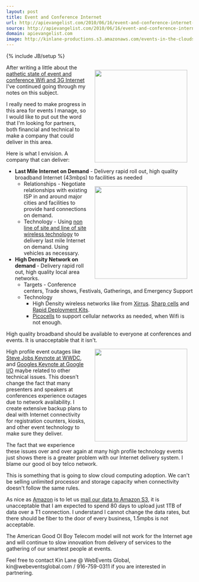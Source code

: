 ```yaml
---
layout: post
title: Event and Conference Internet
url: http://apievangelist.com/2010/06/16/event-and-conference-internet-connectivity/
source: http://apievangelist.com/2010/06/16/event-and-conference-internet-connectivity/
domain: apievangelist.com
image: http://kinlane-productions.s3.amazonaws.com/events-in-the-clouds/steve-jobs-keynote.jpg
---
```

{% include JB/setup %}<p><img style="padding: 15px;" title="WWDC Keynote" src="http://kinlane-productions.s3.amazonaws.com/events-in-the-clouds/steve-jobs-keynote.jpg" alt="" width="250" align="right" />After writing a little about the <a href="http://www.kinlane.com/2010/06/event-broadband-internet/">pathetic state of event and conference Wifi and 3G Internet</a> I've continued going through my notes on this subject.<p></p>
I really need to make progress in this area for events I manage, so I would like to put out the word that I'm looking for partners, both financial and technical to make a company that could deliver in this area.<p></p>
Here is what I envision. A company that can deliver:
<ul class="mainlist">
	<li><strong>Last Mile Internet on Demand</strong> - Delivery rapid roll out, high quality broadband Internet (43mbps) to facilities as needed<img style="padding: 15px;" title="Last Mile Wireless Internet" src="http://kinlane-productions.s3.amazonaws.com/events-in-the-clouds/last-mile-internet.jpg" alt="" width="250" align="right" />
<ul class="mainlist">
	<li>Relationships - Negotiate relationships with existing ISP in and around major cities and facilities to provide hard connections on demand.</li>
	<li>Technology - Using <a href="http://www.motorola.com/Business/US-EN/Business+Product+and+Services/Wireless+Broadband+Networks/Point-to-Point+Bridges/PTP+400+Series_US-EN">non line of site and line of site wireless technology</a> to delivery last mile Internet on demand. Using vehicles as necessary.</li>
</ul>
</li>
	<li><strong>High Density Network on demand </strong>- Delivery rapid roll out, high quality local area networks.
<ul class="mainlist">
	<li>Targets - Conference centers, Trade shows, Festivals, Gatherings, and Emergency Support</li>
	<li>Technology
<ul class="mainlist">
	<li>High Density wireless networks like from <a href="http://www.xirrus.com">Xirrus</a>. <a href="http://www.xirrus.com/pdfs/XK-RDW_QuickStart.pdf">Sharp cells</a> and <a href="http://www.xirrus.com/pdfs/XK-RDW_QuickStart.pdf">Rapid Deployment Kits</a>.</li>
	<li><a href="http://en.wikipedia.org/wiki/Picocell">Picocells</a> to support cellular networks as needed, when Wifi is not enough.</li>
</ul>
</li>
</ul>
</li>
</ul>
High quality broadband should be available to everyone at conferences and events. It is unacceptable that it isn't.<img style="padding: 15px;" title="Wifi Rapid Deployment Kit" src="http://kinlane-productions.s3.amazonaws.com/events-in-the-clouds/wifi-rapid-deployment-kit.jpg" alt="" width="250" align="right" /><p></p>
High profile event outages like <a href="http://arstechnica.com/apple/news/2010/06/wwdc-keynote-wifi-woes-may-have-been-due-to-iphone-4g-drivers.ars">Steve Jobs Keynote at WWDC</a>, and <a href="http://news.cnet.com/8301-30684_3-20005328-265.html">Googles Keynote at Google I/O</a> maybe related to other technical issues. This doesn't change the fact that many presenters and speakers at conferences experience outages due to network availability. I create extensive backup plans to deal with Internet connectivity for registration counters, kiosks, and other event technology to make sure they deliver.<p></p>
The fact that we experience these issues over and over again at many high profile technology events just shows there is a greater problem with our Internet delivery system. I blame our good ol boy telco network.<p></p>
This is something that is going to slow cloud computing adoption. We can't be selling unlimited processor and storage capacity when connectivity doesn't follow the same rules.<p></p>
As nice as <a href="http://aws.amazon.com/importexport/">Amazon</a> is to let us <a href="http://www.readwriteweb.com/cloud/2010/06/aws-importexport-service-makes.php">mail our data to Amazon S3</a>, it is unacceptable that I am expected to spend 80 days to upload just 1TB of data over a T1 connection. I understand I cannot change the data rates, but there should be fiber to the door of every business, 1.5mpbs is not acceptable.<p></p>
The American Good Ol Boy Telecom model will not work for the Internet age and will continue to slow innovation from delivery of services to the gathering of our smartest people at events.<p></p>
Feel free to contact Kin Lane @ WebEvents Global, kin@webeventsglobal.com / 916-759-0311 if you are interested in partnering.</p>
